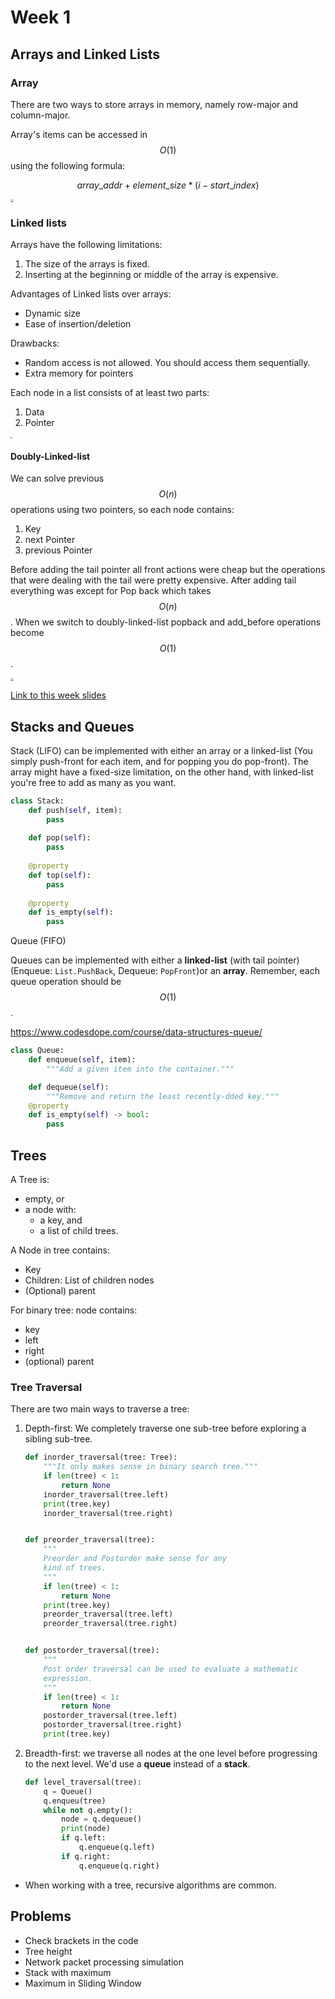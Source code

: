 # Week 1

## Arrays and Linked Lists

### Array

There are two ways to store arrays in memory, namely row-major and column-major.

Array's items can be accessed in $$O(1)$$ using the following formula:

$$array\_addr + element\_size * (i - start\_index)$$

<img src="assets/array-01.png" style="zoom:30%"/>

### Linked lists

Arrays have the following limitations:

1. The size of the arrays is fixed.
2.  Inserting at the beginning or middle of the array is expensive.

Advantages of Linked lists over arrays:

* Dynamic size
* Ease of insertion/deletion

Drawbacks:

* Random access is not allowed. You should access them sequentially.
* Extra memory for pointers

Each node in a list consists of at least two parts:

1. Data
2. Pointer

<img src="assets/singly-linked-list.png" style="zoom:20%"/>

#### Doubly-Linked-list

We can solve previous $$O(n)$$ operations using two pointers, so each node contains:

1. Key
2. next Pointer
3. previous Pointer

Before adding the tail pointer all front actions were cheap but the operations that were dealing with the tail were pretty expensive. After adding tail everything was except for Pop back which takes $$O(n)$$. When we switch to doubly-linked-list popback and add_before operations become $$O(1)$$.

<img src="assets/doubly-linked-list.png" style="zoom:30%"/>

[Link to this week slides](https://d3c33hcgiwev3.cloudfront.net/_52e80f34296ebf21912ca201cabebef8_05_1_arrays_and_lists.pdf?Expires=1617321600&Signature=Hcrvg9eeJCR59NdOPpeBxtQ0deBwASOWxYA4fnbFxEA~2jdtlkZDDXO5DTfb7FhJdLM8UsCXrVJJZnfuKW1~oPGIjHNi9nl27VXC3nkmPVtQBjVi~vtUui8EP2vHhLoGZ5woyTYbcZfwqLDofEjFFbrJfqUkeUNS36ShwDAAoro_&Key-Pair-Id=APKAJLTNE6QMUY6HBC5A)

## Stacks and Queues

Stack (LIFO) can be implemented with either an array or a linked-list (You simply push-front for each item, and for popping you do pop-front). The array might have a fixed-size limitation, on the other hand, with linked-list you're free to add as many as you want.

```python
class Stack:
    def push(self, item):
        pass
    
    def pop(self):
        pass
    
    @property
    def top(self):
        pass
    
    @property
    def is_empty(self):
        pass
```

Queue (FIFO)

Queues can be implemented with either a **linked-list** (with tail pointer) (Enqueue: `List.PushBack`, Dequeue: `PopFront`)or an **array**. Remember, each queue operation should be $$O(1)$$.

https://www.codesdope.com/course/data-structures-queue/

```python
class Queue:
    def enqueue(self, item):
        """Add a given item into the container."""

    def dequeue(self):
        """Remove and return the least recently-dded key."""
	@property
	def is_empty(self) -> bool:
        pass
```

## Trees

A Tree is:

* empty, or
* a node with:
  * a key, and
  * a list of child trees.

A Node in tree contains:

* Key
* Children: List of children nodes
* (Optional) parent

For binary tree: node contains:

* key
* left
* right
* (optional) parent

### Tree Traversal

There are two main ways to traverse a tree:

1. Depth-first: We completely traverse one sub-tree before exploring a sibling sub-tree.

   ```python
   def inorder_traversal(tree: Tree):
       """It only makes sense in binary search tree."""
       if len(tree) < 1:
           return None
       inorder_traversal(tree.left)
       print(tree.key)
       inorder_traversal(tree.right)
   
   
   def preorder_traversal(tree):
       """
       Preorder and Postorder make sense for any
       kind of trees.
       """
       if len(tree) < 1:
           return None
       print(tree.key)
       preorder_traversal(tree.left)
       preorder_traversal(tree.right)
   
   
   def postorder_traversal(tree):
       """
       Post order traversal can be used to evaluate a mathematic
       expression.
       """
       if len(tree) < 1:
           return None
       postorder_traversal(tree.left)
       postorder_traversal(tree.right)
       print(tree.key)
   ```

2. Breadth-first: we traverse all nodes at the one level before progressing to the next level. We'd use a **queue** instead of a **stack**.

   ```python
   def level_traversal(tree):
       q = Queue()
       q.enqueu(tree)
       while not q.empty():
           node = q.dequeue()
           print(node)
           if q.left:
               q.enqueue(q.left)
           if q.right:
               q.enqueue(q.right)       
   ```

* When working with a tree, recursive algorithms are common.

## Problems

- Check brackets in the code
- Tree height
- Network packet processing simulation
- Stack with maximum
- Maximum in Sliding Window